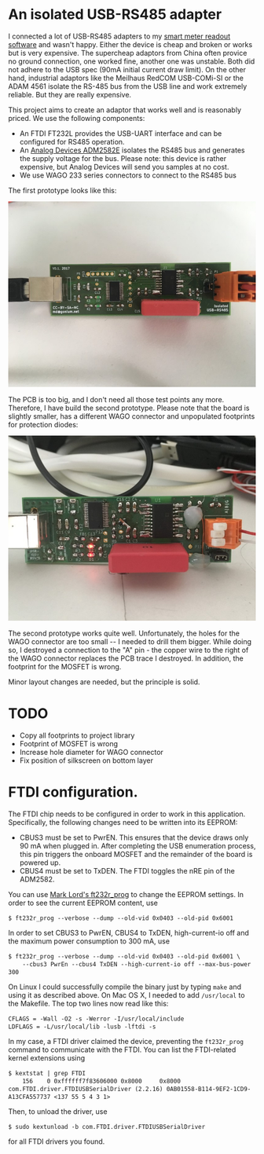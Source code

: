 # An isolated USB-RS485 adapter

I connected a lot of USB-RS485 adapters to my [smart meter readout
software](https://github.com/gonium/gosdm630) and wasn't happy. Either
the device is cheap and broken or works but is very expensive. The
supercheap adaptors from China often provice no ground connection, one
worked fine, another one was unstable. Both did not adhere to the USB
spec (90mA initial current draw limit). On the other hand, industrial
adaptors like the Meilhaus RedCOM USB-COMi-SI or the ADAM 4561 isolate
the RS-485 bus from the USB line and work extremely reliable. But they
are really expensive.

This project aims to create an adaptor that works well and is reasonably
priced. We use the following components:

* An FTDI FT232L provides the USB-UART interface and can be configured
for RS485 operation.
* An [Analog Devices
ADM2582E](http://www.analog.com/media/en/technical-documentation/data-sheets/ADM2582E_2587E.pdf)
isolates the RS485 bus and generates the supply voltage for the bus.
Please note: this device is rather expensive, but Analog Devices will
send you samples at no cost.
* We use WAGO 233 series connectors to connect to the RS485 bus

The first prototype looks like this:

![First prototype](img/prototype-v0.1.JPG)

The PCB is too big, and I don't need all those test points any more.
Therefore, I have build the second prototype. Please note that the board
is slightly smaller, has a different WAGO connector and unpopulated
footprints for protection diodes:

![Second prototype](img/prototype-v0.2.JPG)

The second prototype works quite well. Unfortunately, the holes for the
WAGO connector are too small -- I needed to drill them bigger. While
doing so, I destroyed a connection to the "A" pin - the copper wire to
the right of the WAGO connector replaces the PCB trace I destroyed. In
addition, the footprint for the MOSFET is wrong.

Minor layout changes are needed, but the principle is solid.

# TODO

* Copy all footprints to project library
* Footprint of MOSFET is wrong
* Increase hole diameter for WAGO connector
* Fix position of silkscreen on bottom layer

# FTDI configuration.

The FTDI chip needs to be configured in order to work in this
application. Specifically, the following changes need to be written into
its EEPROM:

* CBUS3 must be set to PwrEN. This ensures that the device draws only 90
mA when plugged in. After completing the USB enumeration process, this
pin triggers the onboard MOSFET and the remainder of the board is
powered up.
* CBUS4 must be set to TxDEN. The FTDI toggles the nRE pin of the ADM2582.

You can use [Mark Lord's ft232r_prog](http://rtr.ca/ft232r/) to change
the EEPROM settings. In order to see the current EEPROM content, use

    $ ft232r_prog --verbose --dump --old-vid 0x0403 --old-pid 0x6001

In order to set CBUS3 to PwrEN, CBUS4 to TxDEN, high-current-io off and
the maximum power consumption to 300 mA, use

    $ ft232r_prog --verbose --dump --old-vid 0x0403 --old-pid 0x6001 \
		--cbus3 PwrEn --cbus4 TxDEN --high-current-io off --max-bus-power 300

On Linux I could successfully compile the binary just by typing
``make`` and using it as described above. On Mac OS X, I needed to add
``/usr/local`` to the Makefile. The top two lines now read like this:

    CFLAGS = -Wall -O2 -s -Werror -I/usr/local/include
    LDFLAGS = -L/usr/local/lib -lusb -lftdi -s

In my case, a FTDI driver claimed the device, preventing the
``ft232r_prog`` command to communicate with the FTDI. You can list the
FTDI-related kernel extensions using

    $ kextstat | grep FTDI
		156    0 0xffffff7f83606000 0x8000     0x8000     com.FTDI.driver.FTDIUSBSerialDriver (2.2.16) 0AB01558-B114-9EF2-1CD9-A13CFA557737 <137 55 5 4 3 1>

Then, to unload the driver, use

    $ sudo kextunload -b com.FTDI.driver.FTDIUSBSerialDriver

for all FTDI drivers you found.
